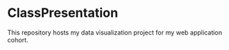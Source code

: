 # ClassPresentation
This repository hosts my data visualization project for my web application cohort.
